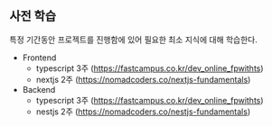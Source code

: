 ## 사전 학습

특정 기간동안 프로젝트를 진행함에 있어 필요한 최소 지식에 대해 학습한다.

- Frontend
  - typescript 3주 (https://fastcampus.co.kr/dev_online_fpwithts)
  - nextjs 2주 (https://nomadcoders.co/nextjs-fundamentals)
- Backend
  - typescript 3주 (https://fastcampus.co.kr/dev_online_fpwithts)
  - nestjs 2주 (https://nomadcoders.co/nestjs-fundamentals)
